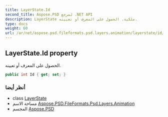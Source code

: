 ```yaml
---
title: LayerState.Id
second_title: Aspose.PSD لمرجع .NET API
description: LayerState ملكية. الحصول على المعرف أو تعيينه.
type: docs
weight: 60
url: /ar/net/aspose.psd.fileformats.psd.layers.animation/layerstate/id/
---
```

## LayerState.Id property

الحصول على المعرف أو تعيينه.

```csharp
public int Id { get; set; }
```

### أنظر أيضا

* class [LayerState](../)
* مساحة الاسم [Aspose.PSD.FileFormats.Psd.Layers.Animation](../../layerstate/)
* المجسم [Aspose.PSD](../../../)


